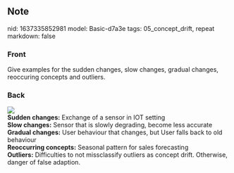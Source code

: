 ## Note
nid: 1637335852981
model: Basic-d7a3e
tags: 05_concept_drift, repeat
markdown: false

### Front
Give examples for the sudden changes, slow changes, gradual changes, reoccuring concepts and outliers.

### Back
<div><img src=
paste-c97e153b7544fc55a93c7bfac499980245b6d35f.jpg></div><b>Sudden
changes:</b> Exchange of a sensor in IOT setting
<div>
  <b>Slow changes:</b> Sensor that is slowly degrading, become less
  accurate
</div>
<div>
  <b>Gradual changes:</b> User behaviour that changes, but User
  falls back to old behaviour
</div>
<div>
  <b>Reoccurring concepts:</b> Seasonal pattern for sales
  forecasting
</div>
<div>
  <b>Outliers:</b> Difficulties to not missclassify outliers as
  concept drift. Otherwise, danger of false adaption.
</div>
